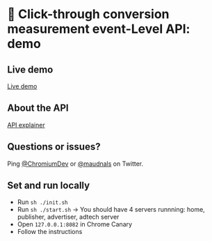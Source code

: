 # 🧮 Click-through conversion measurement event-Level API: demo

## Live demo

[Live demo](https://goo.gle/sppi-devrel-eventlevel)

## About the API

[API explainer](https://github.com/WICG/conversion-measurement-api)

## Questions or issues?

Ping [@ChromiumDev](https://twitter.com/ChromiumDev) or [@maudnals](https://twitter.com/maudnals) on Twitter.

## Set and run locally

- Run `sh ./init.sh`
- Run `sh ./start.sh` -> You should have 4 servers runnning: home, publisher, advertiser, adtech server
- Open `127.0.0.1:8082` in Chrome Canary
- Follow the instructions
